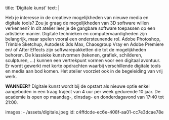 title: 'Digitale kunst'
text: |
  <p>Heb je interesse in de creatieve mogelijkheden van
  nieuwe media en digitale tools? Zou je graag de
  mogelijkheden van 3D software willen verkennen? In
  dit atelier leer je de gangbare software toepassen op
  een artistieke manier.
  Digitale technieken en computervaardigheden zijn
  belangrijk, maar spelen vooral een ondersteunende
  rol. Adobe Photoshop, Trimble Sketchup, Autodesk
  3ds Max, Chaosgroup Vray en Adobe Premiere en/
  of After Effects zijn softwarepakketten die tot de
  mogelijkheden behoren. De klassieke kunstvormen
  (tekenen, grafiek, schilderen, sculpturen, ...) kunnen
  een vertrekpunt vormen voor een digitaal avontuur.
  Er wordt gewerkt met korte opdrachten waarbij
  verschillende digitale tools en media aan bod komen.
  Het atelier voorziet ook in de begeleiding van vrij werk.
  </p>
  <p><strong>WANNEER?</strong> Digitale kunst wordt bij de opstart als
  nieuwe optie enkel aangeboden in een traag traject
  van 4 uur per week gedurende 10 jaar.
  De academie is open op maandag-, dinsdag- en
  donderdagavond van 17:40 tot 21:00.
  </p>
images:
  - /assets/digitale.jpeg
id: c4ffdcde-ec6e-408f-aa01-cc7e3dcae78e
